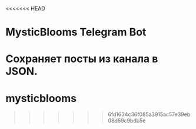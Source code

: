 <<<<<<< HEAD
# MysticBlooms Telegram Bot
Сохраняет посты из канала в JSON.
=======
# mysticblooms
>>>>>>> 6fd1634c36f085a3915ac57e39eb08d59c9bdb5e
